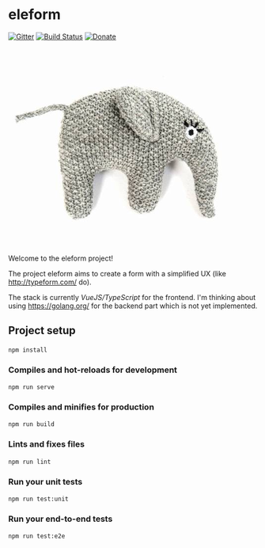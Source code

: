 # eleform

[![Gitter](https://badges.gitter.im/eleform/Lobby.svg)](https://gitter.im/eleform/Lobby?utm_source=badge)
[![Build Status](https://travis-ci.org/MartinDelille/eleform.svg?branch=master)](https://travis-ci.org/MartinDelille/eleform)
[![Donate](https://liberapay.com/assets/widgets/donate.svg)](https://liberapay.com/eleform/donate)

![Eleform](eleform.jpg)

Welcome to the eleform project!

The project eleform aims to create a form with a simplified UX (like http://typeform.com/ do).

The stack is currently *VueJS/TypeScript* for the frontend. I'm thinking about using https://golang.org/ for the backend part which is not yet implemented.

## Project setup

```
npm install
```

### Compiles and hot-reloads for development

```
npm run serve
```

### Compiles and minifies for production

```
npm run build
```

### Lints and fixes files

```
npm run lint
```

### Run your unit tests

```
npm run test:unit
```

### Run your end-to-end tests

```
npm run test:e2e
```
